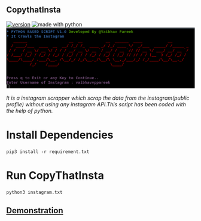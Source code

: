 ## CopythatInsta
[![version](https://img.shields.io/badge/version-1.0.1-red.svg)](https://github.com/vaibhavpareek/featsel/)
<img src="https://img.shields.io/badge/made%20with-python-blue.svg" alt="made with python">
![logo](/logo/copyinsta.png)

*It is a instagram scrapper which scrap the data from the instagram(public profile) without using any instagram API.This script has been coded with the help of python.*

# Install Dependencies
```
pip3 install -r requirement.txt
```

# Run CopyThatInsta
```
python3 instagram.txt
```

## [Demonstration](/logo/copyythat.mp4)
